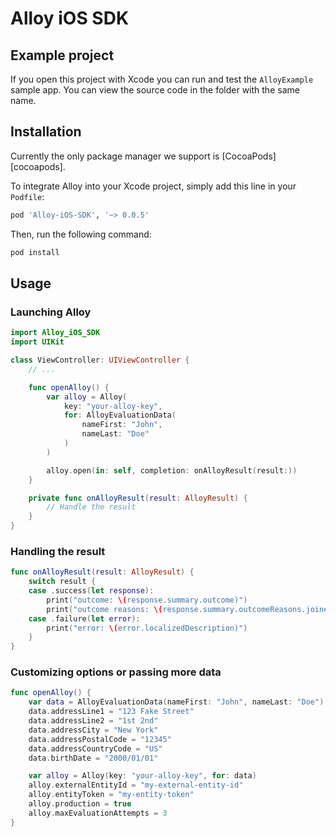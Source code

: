 # Alloy iOS SDK

## Example project

If you open this project with Xcode you can run and test the `AlloyExample` sample app.
You can view the source code in the folder with the same name.

## Installation

Currently the only package manager we support is [CocoaPods][cocoapods].

To integrate Alloy into your Xcode project, simply add this line in your `Podfile`:

```ruby
pod 'Alloy-iOS-SDK', '~> 0.0.5'
```

Then, run the following command:

```sh
pod install
```

## Usage

### Launching Alloy

```swift
import Alloy_iOS_SDK
import UIKit

class ViewController: UIViewController {
    // ...

    func openAlloy() {
        var alloy = Alloy(
            key: "your-alloy-key",
            for: AlloyEvaluationData(
                nameFirst: "John",
                nameLast: "Doe"
            )
        )

        alloy.open(in: self, completion: onAlloyResult(result:))
    }

    private func onAlloyResult(result: AlloyResult) {
        // Handle the result
    }
}
```

### Handling the result

```swift
func onAlloyResult(result: AlloyResult) {
    switch result {
    case .success(let response):
        print("outcome: \(response.summary.outcome)")
        print("outcome reasons: \(response.summary.outcomeReasons.joined(separator: ", "))")
    case .failure(let error):
        print("error: \(error.localizedDescription)")
    }
}
```

### Customizing options or passing more data

```swift
func openAlloy() {
    var data = AlloyEvaluationData(nameFirst: "John", nameLast: "Doe")
    data.addressLine1 = "123 Fake Street"
    data.addressLine2 = "1st 2nd"
    data.addressCity = "New York"
    data.addressPostalCode = "12345"
    data.addressCountryCode = "US"
    data.birthDate = "2000/01/01"

    var alloy = Alloy(key: "your-alloy-key", for: data)
    alloy.externalEntityId = "my-external-entity-id"
    alloy.entityToken = "my-entity-token"
    alloy.production = true
    alloy.maxEvaluationAttempts = 3
}
```
